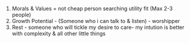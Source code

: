 1. Morals & Values = not cheap person searching utility fit (Max 2-3 people)
2. Growth Potential  - (Someone who i can talk to & listen) - worshipper
3. Rest - someone who will tickle my desire to care- my intution is better with complexity & all other little things
